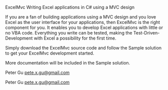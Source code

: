 ExcelMvc 
Writing Excel applications in C# using a MVC design

If you are a fan of building applications using a MVC design and you love Excel
as the user interface for your applications, then ExcelMvc is the right component for you.
It enables you to develop Excel applications with little or no VBA code. Everything you write
can be tested, making the Test-Driven-Development with Excel a possibility for the first time.

Simply download the ExcelMvc source code and follow the Sample solution to get your ExcelMvc
development started.

More documentation will be included in the Sample solution.

Peter Gu
pete.x.gu@gmail.com


Peter Gu
pete.x.gu@gmail.com


